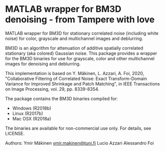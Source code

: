 # MATLAB wrapper for BM3D denoising - from Tampere with love

MATLAB wrapper for BM3D for stationary correlated noise (including white noise) for color,
grayscale and multichannel images and deblurring.

BM3D is an algorithm for attenuation of additive spatially correlated
stationary (aka colored) Gaussian noise. This package provides a wrapper
for the BM3D binaries for use for grayscale, color and other multichannel images
for denoising and deblurring.

This implementation is based on Y. Mäkinen, L. Azzari, A. Foi, 2020,
"Collaborative Filtering of Correlated Noise: Exact Transform-Domain Variance for Improved Shrinkage and Patch Matching",
in IEEE Transactions on Image Processing, vol. 29, pp. 8339-8354.

The package contains the BM3D binaries compiled for:
- Windows (R2018b)
- Linux (R2017b)
- Mac OSX (R2018a)

The binaries are available for non-commercial use only. For details, see LICENSE.

Authors:
	Ymir Mäkinen   <ymir.makinen@tuni.fi>
	Lucio Azzari
	Alessandro Foi



